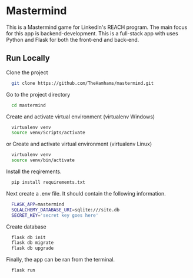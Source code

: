 # Mastermind

This is a Mastermind game for LinkedIn's REACH program. 
The main focus for this app is backend-development. This is a full-stack app with uses
Python and Flask for both the front-end and back-end.


## Run Locally

Clone the project

```bash
  git clone https://github.com/TheHamhams/mastermind.git
```

Go to the project directory

```bash
  cd mastermind
```

Create and activate virtual environment (virtualenv Windows)

```bash
  virtualenv venv
  source venv/Scripts/activate
```
or
Create and activate virtual environment (virtualenv Linux)

```bash
  virtualenv venv
  source venv/bin/activate
```
Install the reqirements.
```bash
  pip install requirements.txt
```
Next create a .env file. It should contain the following information.
```bash
  FLASK_APP=mastermind
  SQLALCHEMY_DATABASE_URI=sqlite:///site.db
  SECRET_KEY='secret key goes here'
```
Create database
```bash
  flask db init
  flask db migrate
  flask db upgrade
```
Finally, the app can be ran from the terminal.
```bash
  flask run
```